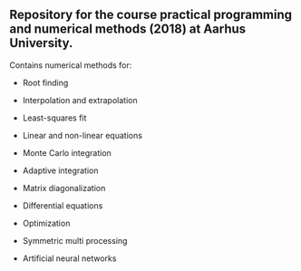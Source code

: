 ## Repository for the course practical programming and numerical methods (2018) at Aarhus University.




Contains numerical methods for:

- Root finding

- Interpolation and extrapolation

- Least-squares fit

- Linear and non-linear equations

- Monte Carlo integration

- Adaptive integration

- Matrix diagonalization

- Differential equations

- Optimization

- Symmetric multi processing

- Artificial neural networks
